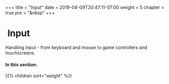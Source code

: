 +++
title = "Input"
date = 2019-04-09T20:47:11-07:00
weight = 5
chapter = true
pre = "<i class='fas fa-gamepad fa-fw'></i>&nbsp"
+++

# <i class='fas fa-gamepad'></i>&nbsp;Input

Handling input - from keyboard and mouse to game controllers and touchscreens.

#### In this section:

{{% children  sort="weight" %}}